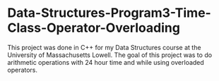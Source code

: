 # Data-Structures-Program3-Time-Class-Operator-Overloading

This project was done in C++ for my Data Structures course at the University of Massachusetts Lowell. The goal of this project was to do arithmetic operations with 24 hour time and while using overloaded operators.
